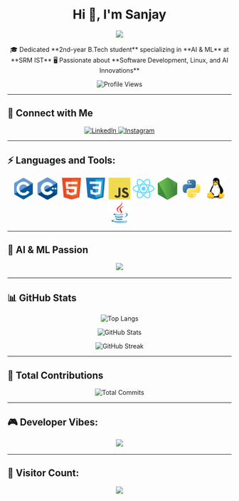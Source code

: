<h1 align="center">Hi 👋, I'm Sanjay</h1>

<p align="center">
  <img src="https://media.giphy.com/media/hvRJCLFzcasrR4ia7z/giphy.gif" width="40px"/>
</p>

<p align="center">
  🎓 Dedicated **2nd-year B.Tech student** specializing in **AI & ML** at **SRM IST**  
  🖥️ Passionate about **Software Development, Linux, and AI Innovations**  
</p>

<p align="center">
  <img src="https://komarev.com/ghpvc/?username=sanjay1712ksk&label=Profile%20Views&color=0e75b6&style=flat" alt="Profile Views"/>
</p>

---

## 🔗 Connect with Me  
<p align="center">
  <a href="https://www.linkedin.com/in/sanjaykumarksk/" target="_blank">
    <img src="https://img.shields.io/badge/LinkedIn-blue?style=for-the-badge&logo=linkedin" alt="LinkedIn"/>
  </a>
  <a href="https://www.instagram.com/ordinarymanofearth1218/" target="_blank">
    <img src="https://img.shields.io/badge/Instagram-red?style=for-the-badge&logo=instagram" alt="Instagram"/>
  </a>
</p>

---

## ⚡ Languages and Tools:
<p align="center">
  <img src="https://raw.githubusercontent.com/devicons/devicon/master/icons/c/c-original.svg" alt="C" width="50"/> 
  <img src="https://raw.githubusercontent.com/devicons/devicon/master/icons/cplusplus/cplusplus-original.svg" alt="C++" width="50"/> 
  <img src="https://raw.githubusercontent.com/devicons/devicon/master/icons/html5/html5-original.svg" alt="HTML5" width="50"/> 
  <img src="https://raw.githubusercontent.com/devicons/devicon/master/icons/css3/css3-original.svg" alt="CSS3" width="50"/> 
  <img src="https://raw.githubusercontent.com/devicons/devicon/master/icons/javascript/javascript-original.svg" alt="JavaScript" width="50"/> 
  <img src="https://raw.githubusercontent.com/devicons/devicon/master/icons/react/react-original.svg" alt="React" width="50"/> 
  <img src="https://raw.githubusercontent.com/devicons/devicon/master/icons/nodejs/nodejs-original.svg" alt="Node.js" width="50"/> 
  <img src="https://raw.githubusercontent.com/devicons/devicon/master/icons/python/python-original.svg" alt="Python" width="50"/> 
  <img src="https://raw.githubusercontent.com/devicons/devicon/master/icons/linux/linux-original.svg" alt="Linux" width="50"/> 
  <img src="https://raw.githubusercontent.com/devicons/devicon/master/icons/java/java-original.svg" alt="Java" width="50"/> 
</p>

---

## 🚀 AI & ML Passion
<p align="center">
  <img src="https://media.giphy.com/media/UqZ5T1V80O3bL9K2uV/giphy.gif" width="500px"/>
</p>

---

## 📊 GitHub Stats
<p align="center">
  <img src="https://github-readme-stats.vercel.app/api/top-langs?username=sanjay1712ksk&show_icons=true&locale=en&layout=compact" alt="Top Langs"/>
</p>

<p align="center">
  <img src="https://github-readme-stats.vercel.app/api?username=sanjay1712ksk&show_icons=true&count_private=true&theme=radical" alt="GitHub Stats"/>
</p>

<p align="center">
  <img src="https://github-readme-streak-stats.herokuapp.com?user=sanjay1712ksk&theme=dark&hide_border=true" alt="GitHub Streak"/>
</p>

---

## 🎯 Total Contributions
<p align="center">
  <img src="https://badges.pufler.dev/commits/yearly/sanjay1712ksk" alt="Total Commits"/>
</p>

---

## 🎮 Developer Vibes:
<p align="center">
  <img src="https://media.giphy.com/media/qgQUggAC3Pfv687qPC/giphy.gif" width="500px"/>
</p>

---

## 🎯 Visitor Count:
<p align="center">
  <img src="https://komarev.com/ghpvc/?username=sanjay1712ksk&label=Profile%20Visitors&color=0e75b6&style=flat"/>
</p>
